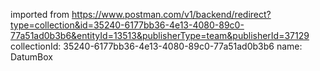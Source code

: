 imported from https://www.postman.com/v1/backend/redirect?type=collection&id=35240-6177bb36-4e13-4080-89c0-77a51ad0b3b6&entityId=13513&publisherType=team&publisherId=37129
collectionId: 35240-6177bb36-4e13-4080-89c0-77a51ad0b3b6
name: DatumBox
